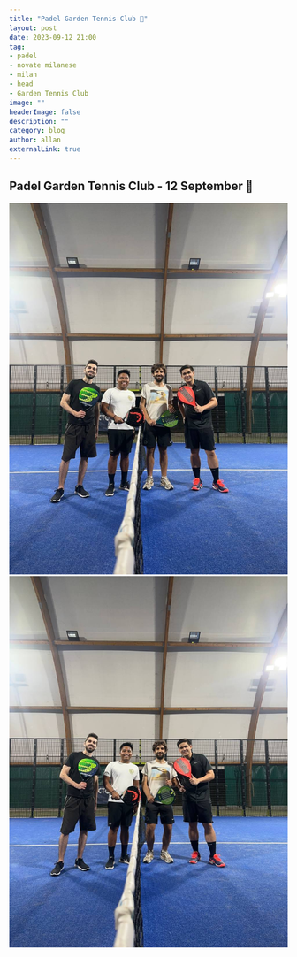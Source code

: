 ```yaml
---
title: "Padel Garden Tennis Club 🎾"
layout: post
date: 2023-09-12 21:00
tag: 
- padel
- novate milanese
- milan
- head
- Garden Tennis Club 
image: ""
headerImage: false
description: ""
category: blog
author: allan
externalLink: true
---
```


## Padel Garden Tennis Club - 12 September 🎾  


<div>
    <img class="image" src="https://github.com/Allan-Nava/Allan-Nava.github.io/blob/master/assets/images/padel-2023-09-12.jpg?raw=true" alt="Padel Garden Tennis Club " />
</div>

<div>
    <img class="image" src="https://github.com/Allan-Nava/Allan-Nava.github.io/blob/master/assets/images/padel-2023-09-12-2.jpg?raw=true" alt="Padel Garden Tennis Club " />
</div>
